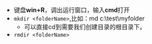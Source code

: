 * 键盘**win+R**，调出运行窗口，输入**cmd**打开
* `mkdir <folderName>`,比如：md c:\test\myfolder
  * 可以直接cd到需要我们创建目录的根目录下。
* `rmdir <folderName>`

